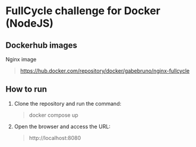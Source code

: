 # FullCycle challenge for Docker (NodeJS)

## Dockerhub images

Nginx image
> https://hub.docker.com/repository/docker/gabebruno/nginx-fullcycle

## How to run

1. Clone the repository and run the command:
    > docker compose up
2. Open the browser and access the URL:
    > http://localhost:8080